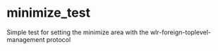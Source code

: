 # minimize_test
Simple test for setting the minimize area with the wlr-foreign-toplevel-management protocol
